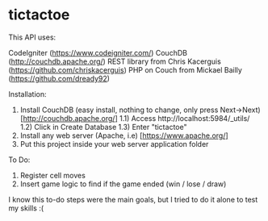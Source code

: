 # tictactoe

This API uses:
 
CodeIgniter (https://www.codeigniter.com/)
CouchDB (http://couchdb.apache.org/)
REST library from Chris Kacerguis (https://github.com/chriskacerguis)
PHP on Couch from Mickael Bailly (https://github.com/dready92)

Installation:

1) Install CouchDB (easy install, nothing to change, only press Next->Next) [http://couchdb.apache.org/]
	1.1) Access http://localhost:5984/_utils/
	1.2) Click in Create Database
	1.3) Enter "tictactoe"
2) Install any web server (Apache, i.e) [https://www.apache.org/]
3) Put this project inside your web server application folder

To Do:

1) Register cell moves
2) Insert game logic to find if the game ended (win / lose / draw)

I know this to-do steps were the main goals, but I tried to do it alone to test my skills :(
